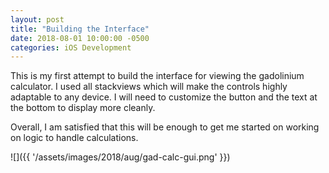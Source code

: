 ```yaml
---
layout: post
title: "Building the Interface"
date: 2018-08-01 10:00:00 -0500
categories: iOS Development
---
```


This is my first attempt to build the interface for viewing the gadolinium calculator. 
I used all stackviews which will make the controls highly adaptable to any device.
I will need to customize the button and the text at the bottom to display more cleanly. 

Overall, I am satisfied that this will be enough to get me started on working on logic to handle calculations.

![]({{ '/assets/images/2018/aug/gad-calc-gui.png' }})

